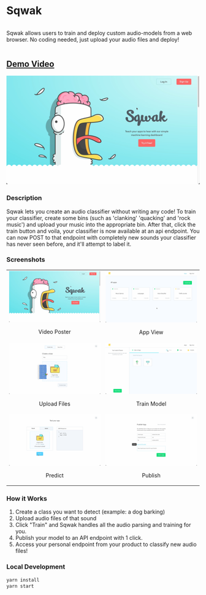 # Sqwak

<div style="display: flex; flex-direction: column;">
  <p>
    Sqwak allows users to train and deploy custom audio-models from a web browser. No coding needed, just upload your audio files and deploy!
  </p>
</div>

## [Demo Video](https://vimeo.com/850298237)

[![Watch the video](README/video-poster.png)](https://vimeo.com/850298237)

### Description

Sqwak lets you create an audio classifier without writing any code!
To train your classifier, create some bins (such as 'clanking' 'quacking' and 'rock music') and upload your music into the appropriate bin.
After that, click the train button and voila, your classifier is now available at an api endpoint.
You can now POST to that endpoint with completely new sounds your classifier has never seen before, and it'll attempt to label it.
<br/>

### Screenshots

<table>
  <tr>
    <td>
      <img src="README/video-poster.png" alt="Video Poster">
      <p align="center">Video Poster</p>
    </td>
    <td>
      <img src="README/screenshot_app_view.png" alt="App View">
      <p align="center">App View</p>
    </td>
  </tr>
  <tr>
    <td>
      <img src="README/screenshot_upload_files.png" alt="Upload Files">
      <p align="center">Upload Files</p>
    </td>
    <td>
      <img src="README/screenshot_train_model.png" alt="Train Model">
      <p align="center">Train Model</p>
    </td>
  </tr>
  <tr>
    <td>
      <img src="README/screenshot_predict.png" alt="Predict">
      <p align="center">Predict</p>
    </td>
    <td>
      <img src="README/screenshot_publish.png" alt="Publish">
      <p align="center">Publish</p>
    </td>
  </tr>
</table>

### How it Works

1. Create a class you want to detect (example: a dog barking)
2. Upload audio files of that sound
3. Click "Train" and Sqwak handles all the audio parsing and training for you.
4. Publish your model to an API endpoint with 1 click.
5. Access your personal endpoint from your product to classify new audio files!

### Local Development

```
yarn install
yarn start
```
